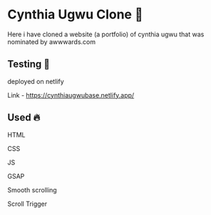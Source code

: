 
  # Cynthia Ugwu Clone 📝  
  Here i have cloned a website (a portfolio) of cynthia ugwu that was nominated by awwwards.com 
  
  ## Testing 🚀 
  deployed on netlify

  Link -  https://cynthiaugwubase.netlify.app/
  
  ## Used 🔥  
  HTML

  CSS

  JS

  GSAP

  Smooth scrolling

  Scroll Trigger

  